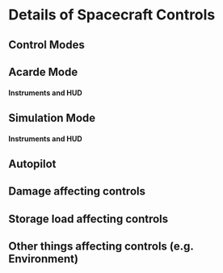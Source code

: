 # Details of Spacecraft Controls



## Control Modes



## Acarde Mode



#### Instruments and HUD



## Simulation Mode



#### Instruments and HUD



## Autopilot


## Damage affecting controls


## Storage load affecting controls


## Other things affecting controls (e.g. Environment)



